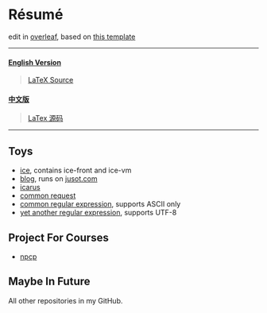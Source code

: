 # Résumé

edit in [overleaf](https://www.overleaf.com), based on [this template](https://github.com/billryan/resume)

<hr>

#### [English Version](./resume.pdf)
> [LaTeX Source](./resume.tex)

#### [中文版](./resume-cn.pdf)
> [LaTex 源码](./resume-cn.tex)

<hr>

## Toys

* [ice](https://github.com/ice-lang), contains ice-front and ice-vm
* [blog](https://github.com/MU001999/blog), runs on [jusot.com](http://www.jusot.com)
* [icarus](https://github.com/Jusot/icarus)
* [common request](https://github.com/MU001999/commonrequest)
* [common regular expression](https://github.com/MU001999/commonregex), supports ASCII only
* [yet another regular expression](https://github.com/MU001999/yare), supports UTF-8

## Project For Courses

* [npcp](https://github.com/Jusot/npcp)

## Maybe In Future

All other repositories in my GitHub.
